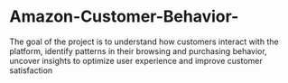 # Amazon-Customer-Behavior-
The goal  of the project is to understand how customers interact with the platform,  identify patterns in their browsing and purchasing behavior,  uncover insights to optimize user experience and improve customer satisfaction
